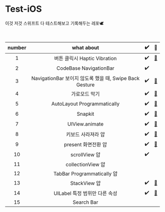 # Test-iOS
이것 저것 스위프트 다 테스트해보고 기록해두는 레포🕊

<br>

| number   |      what about      |  ✔️  | 📂 |
|:----------:|:-------------:|:------:|:------:|
| 1 |  버튼 클릭시 Haptic Vibration | ✔️ | [📂](https://github.com/yangsubinn/Test-iOS/blob/master/Test/Test/Source/ViewControllers/ViewController.swift) |
| 2 |    CodeBase NavigationBar   | ✔️ | |
| 3 | NavigationBar 보이지 않도록 했을 때, Swipe Back Gesture |   ✔️  | [📂](https://github.com/yangsubinn/Test-iOS/blob/master/Test/Test/Source/ViewControllers/FirstNaviVC.swift)
| 4 | 가로모드 막기 |   ✔️  | [📂](https://github.com/yangsubinn/Test-iOS/blob/master/Test/Test/Source/Supports/AppDelegate.swift) |
| 5 | AutoLayout Programmatically |  ✔️   | [📂](https://github.com/yangsubinn/Test-iOS/blob/master/Test/Test/Source/ViewControllers/SecondViewController.swift) |
| 6 | Snapkit |   ✔️  | [📂](https://github.com/yangsubinn/Test-iOS/blob/master/Test/Test/Source/ViewControllers/SecondViewController.swift) |
| 7 | UIView.animate | ✔️  | [📂](https://github.com/yangsubinn/Test-iOS/blob/master/Test/Test/Source/ViewControllers/AnimationVC.swift) |
| 8 | 키보드 사라져라 얍 | ✔️ | [📂](https://github.com/yangsubinn/Test-iOS/blob/master/Test/Test/Source/ViewControllers/KeyboardVC.swift) |
| 9 | present 화면전환 얍 | ✔️ | [📂](https://github.com/yangsubinn/Test-iOS/blob/master/Test/Test/Source/ViewControllers/PresentBeforeVC.swift) |
| 10 | scrollView 얍 | ✔️ |
| 11 | collectionView 얍 |  |
| 12 | TabBar Programmatically 얍 |  |
| 13 | StackView 얍 | ✔️ | [📂](https://github.com/yangsubinn/Test-iOS/blob/master/Test/Test/Source/ViewControllers/StackViewVC.swift) |
| 14 | UILabel 특정 범위만 다른 속성 | ✔️ | [📂](https://github.com/yangsubinn/Test-iOS/blob/master/Test/Test/Source/ViewControllers/LabelVC.swift) |
| 15 | Search Bar |  | |
